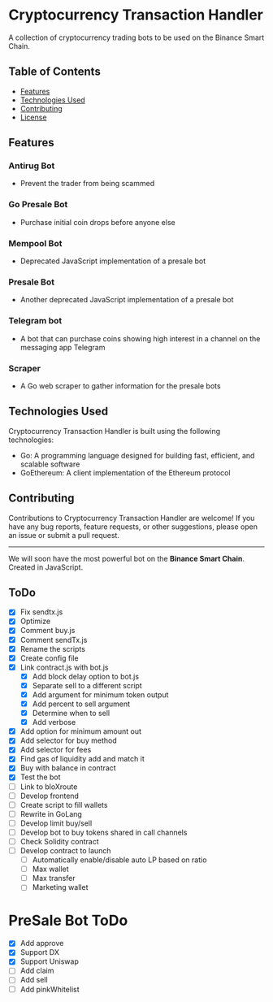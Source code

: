 # Cryptocurrency Transaction Handler

A collection of cryptocurrency trading bots to be used on the Binance Smart Chain.

## Table of Contents

- [Features](#features)
- [Technologies Used](#technologies-used)
- [Contributing](#contributing)
- [License](#license)

## Features

### Antirug Bot

- Prevent the trader from being scammed

### Go Presale Bot

- Purchase initial coin drops before anyone else

### Mempool Bot

- Deprecated JavaScript implementation of a presale bot

### Presale Bot

- Another deprecated JavaScript implementation of a presale bot

### Telegram bot

- A bot that can purchase coins showing high interest in a channel on the messaging app Telegram

### Scraper

- A Go web scraper to gather information for the presale bots

## Technologies Used

Cryptocurrency Transaction Handler is built using the following technologies:

- Go: A programming language designed for building fast, efficient, and scalable software
- GoEthereum: A client implementation of the Ethereum protocol

## Contributing

Contributions to Cryptocurrency Transaction Handler are welcome! If you have any bug reports, feature requests, or other suggestions, please open an issue or submit a pull request.

---

We will soon have the most powerful bot on the **Binance Smart Chain**. Created in JavaScript.

## ToDo

- [x] Fix sendtx.js
- [x] Optimize
- [x] Comment buy.js
- [x] Comment sendTx.js
- [x] Rename the scripts
- [x] Create config file
- [x] Link contract.js with bot.js
    - [x] Add block delay option to bot.js
    - [x] Separate sell to a different script
    - [x] Add argument for minimum token output
    - [x] Add percent to sell argument
    - [x] Determine when to sell
    - [x] Add verbose
- [x] Add option for minimum amount out
- [x] Add selector for buy method
- [x] Add selector for fees
- [x] Find gas of liquidity add and match it
- [x] Buy with balance in contract
- [x] Test the bot
- [ ] Link to bloXroute
- [ ] Develop frontend
- [ ] Create script to fill wallets
- [ ] Rewrite in GoLang
- [ ] Develop limit buy/sell
- [ ] Develop bot to buy tokens shared in call channels
- [ ] Check Solidity contract
- [ ] Develop contract to launch
    - [ ] Automatically enable/disable auto LP based on ratio
    - [ ] Max wallet
    - [ ] Max transfer
    - [ ] Marketing wallet

# PreSale Bot ToDo

- [x] Add approve
- [x] Support DX
- [x] Support Uniswap
- [ ] Add claim
- [ ] Add sell
- [ ] Add pinkWhitelist
